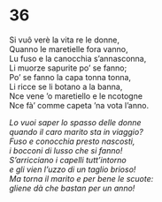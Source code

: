 # 36  
  
Si vuô verè la vita re le donne,  
Quanno le maretielle fora vanno,  
Lu fuso e la canocchia s’annasconna,  
Li muorze sapurite po’ se fanno;  
Po’ se fanno la capa tonna tonna,  
Li ricce se li botano a la banna,  
Nce vene ’o maretiello e le ncotogne  
Nce fà’ comme capeta ’na vota l’anno.

*Lo vuoi saper lo spasso delle donne  
quando il caro marito sta in viaggio?  
Fuso e conocchia presto nascosti,  
i bocconi di lusso che si fanno!  
S’arricciano i capelli tutt’intorno  
e gli vien l’uzzo di un taglio brioso!  
Ma torna il marito e per bene le scuote:  
gliene dà che bastan per un anno!*


